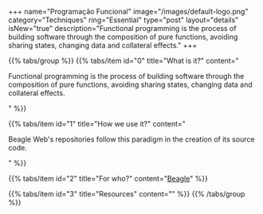 +++
name="Programação Funcional"
image="/images/default-logo.png"
category="Techniques"
ring="Essential"
type="post"
layout="details"
isNew="true"
description="Functional programming is the process of building software through the composition of pure functions, avoiding sharing states, changing data and collateral effects."
+++

{{% tabs/group %}}
  {{% tabs/item id="0" title="What is it?" content="<p>Functional programming is the process of building software through the composition of pure functions, avoiding sharing states, changing data and collateral effects.</p>" %}}
  
  {{% tabs/item id="1" title="How we use it?" content="<p>Beagle Web's repositories follow this paradigm in the creation of its source code.</p>" %}}
  
  {{% tabs/item id="2" title="For who?" content="<a href='https://usebeagle.io/' target='_blank'>Beagle</a>" %}}

  {{% tabs/item id="3" title="Resources" content="" %}}
{{% /tabs/group %}}